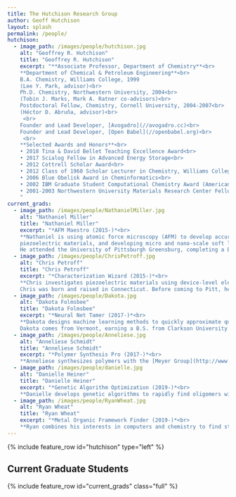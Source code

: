 ```yaml
---
title: The Hutchison Research Group
author: Geoff Hutchison
layout: splash
permalink: /people/
hutchison:
  - image_path: /images/people/hutchison.jpg
    alt: "Geoffrey R. Hutchison"
    title: "Geoffrey R. Hutchison"
    excerpt: "**Associate Professor, Department of Chemistry**<br>
    **Department of Chemical & Petroleum Engineering**<br>
    B.A. Chemistry, Williams College, 1999
    (Lee Y. Park, advisor)<br>
    Ph.D. Chemistry, Northwestern University, 2004<br>
    (Tobin J. Marks, Mark A. Ratner co-advisors)<br>
    Postdoctoral Fellow, Chemistry, Cornell University, 2004-2007<br>
    (Héctor D. Abruña, advisor)<br>
     <br>
    Founder and Lead Developer, [Avogadro](//avogadro.cc)<br>
    Founder and Lead Developer, [Open Babel](//openbabel.org)<br>
     <br>
    **Selected Awards and Honors**<br>
    • 2018 Tina & David Bellet Teaching Excellence Award<br>
    • 2017 Scialog Fellow in Advanced Energy Storage<br>
    • 2012 Cottrell Scholar Award<br>
    • 2012 Class of 1960 Scholar Lecturer in Chemistry, Williams College<br>
    • 2006 Blue Obelisk Award in Cheminformatics<br>
    • 2002 IBM Graduate Student Computational Chemistry Award (American Chemical Society)<br>
    • 2001-2003 Northwestern University Materials Research Center Fellowship<br>
    "
current_grads:
  - image_path: /images/people/NathanielMiller.jpg
    alt: "Nathaniel Miller"
    title: "Nathaniel Miller"
    excerpt: "*AFM Maestro (2015-)*<br>
    **Nathaniel is using atomic force microscopy (AFM) to develop accurate electromechanical measurements, test novel
    piezoelectric materials, and developing micro and nano-scale soft lithographic techniques.**
    He attended the University of Pittsburgh Greensburg, completing a B.S. in Chemistry, followed by a P.S.M. in Industrial and Applied Chemistry from the Indiana University of Pennsylvania, while working in industry."
  - image_path: /images/people/ChrisPetroff.jpg
    alt: "Chris Petroff"
    title: "Chris Petroff"
    excerpt: "*Characterization Wizard (2015-)*<br>
    **Chris investigates piezoelectric materials using device-level electromechanical testing.**
    Chris was born and raised in Connecticut. Before coming to Pitt, he earned a B.S. in chemistry from Boston College where he spent two years researching metal-organic frameworks and nanoparticles. An avid runner, Chris ran cross country and track in high school before picking up marathoning in college; he has completed six marathons including Pittsburgh, Chicago, Berlin, and Boston"
  - image_path: /images/people/Dakota.jpg
    alt: "Dakota Folmsbee"
    title: "Dakota Folmsbee"
    excerpt: "*Neural Net Tamer (2017-)*<br>
    **Dakota designs machine learning methods to quickly approximate quantum chemical methods.**
    Dakota comes from Vermont, earning a B.S. from Clarkson University."
  - image_path: /images/people/Anneliese.jpg
    alt: "Anneliese Schmidt"
    title: "Anneliese Schmidt"
    excerpt: "*Polymer Synthesis Pro (2017-)*<br>
    **Anneliese synthesizes polymers with the [Meyer Group](http://www.meyer-chemistry.com), designing conjugated, polarizable sequenced oligomers for high capacitance energy storage.** Anneliese received her B.S. in chemistry from the University of South Carolina Upstate, with industrial research at Milliken and Company, where she synthesized small molecules as additives to improve various polymers’ properties, e.g. toughness or permeability.  The goal of my current project is to understand how the sequence of polymer side chains affects the dielectric constant of the polymer."
  - image_path: /images/people/danielle.jpg
    alt: "Danielle Heiner"
    title: "Danielle Heiner"
    excerpt: "*Genetic Algorithm Optimization (2019-)*<br>
    **Danielle develops genetic algorithms to rapidly find oligomers with interesting electronic structure properties.** Danielle grew up in the Pittsburgh region and attended Grove City College, where she earned her B.S. in Chemistry. As an undergrad, she participated in computational research exploring temporary anion states. She enjoys sewing and ballroom/swing dancing."
  - image_path: /images/people/RyanWheat.jpg
    alt: "Ryan Wheat"
    title: "Ryan Wheat"
    excerpt: "*Metal Organic Framework Finder (2019-)*<br>
    **Ryan combines his interests in computers and chemistry to find stable metal-organic frameworks for new properties.** Ryan received his B.S. in Chemistry and a Minor in Music from the Florida Institute of Technology. Spending the majority of his life in a small city in Florida, he finds Pittsburgh to be far colder and noisier."
---
```


{% include feature_row id="hutchison" type="left" %}

## Current Graduate Students

{% include feature_row id="current_grads" class="full" %}
